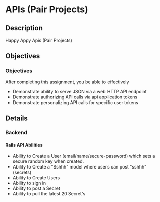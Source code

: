 APIs (Pair Projects)
===============================

Description
-----------

Happy Appy Apis (Pair Projects)

Objectives
----------


### Objectives

After completing this assignment, you be able to effectively

-	Demonstrate ability to serve JSON via a web HTTP API endpoint
-	Demonstrate authorizing API calls via api application tokens
-	Demonstrate personalizing API calls for specific user tokens

Details
-------
### Backend

#### Rails API Abilities

-	Ability to Create a User (email/name/secure-password) which sets a secure random key when created.
-	Ability to Create a "Sshhh" model where users can post "sshhh" (secrets)
-	Ability to Create Users
-	Ability to sign in
-	Ability to post a Secret
-	Ability to pull the latest 20 Secret's
